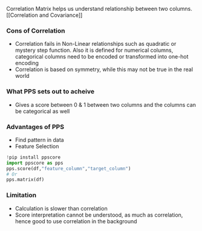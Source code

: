 Correlation Matrix helps us understand relationship between two columns. [[Correlation and Covariance]]

### Cons of Correlation
- Correlation fails in Non-Linear relationships such as quadratic or mystery step function. Also it is defined for numerical columns, categorical columns need to be encoded or transformed into one-hot encoding
- Correlation is based on symmetry, while this may not be true in the real world

### What PPS sets out to acheive
- Gives a score between 0 & 1 between two columns and the columns can be categorical as well

### Advantages of PPS
- Find pattern in data
- Feature Selection


```py
!pip install ppscore
import ppscore as pps
pps.score(df,"feature_column","target_column")
# Or
pps.matrix(df)
```


### Limitation
- Calculation is slower than correlation
- Score interpretation cannot be understood, as much as correlation, hence good to use correlation in the background